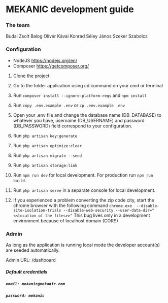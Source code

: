 # MEKANIC development guide #

### The team ###

Budai Zsolt
Balog Olivér
Kávai Konrád
Séley János
Szeker Szabolcs

### Configuration ###

- NodeJS https://nodejs.org/en/
- Composer https://getcomposer.org/

1. Clone the project

2. Go to the folder application using cd command on your cmd or terminal

3. Run ```composer install --ignore-platform-reqs``` and ```npm install```

4. Run ```copy .env.example .env``` or ```cp .env.example .env```

5. Open your .env file and change the database name (DB_DATABASE) to whatever you have, username (DB_USERNAME) and password (DB_PASSWORD) field correspond to your configuration.

6. Run ```php artisan key:generate```

7. Run ```php artisan optimize:clear```

8. Run ```php artisan migrate --seed```

9. Run ```php artisan storage:link```

10. Run ```npm run dev``` for local development. For production run ```npm run build```.

11. Run ```php artisan serve``` in a separate console for local development.

12. If you experienced a problem converting the zip code city, start the chrome browser with the following command ```chrome.exe  --disable-site-isolation-trials --disable-web-security --user-data-dir="<<location of the files>>"``` This bug lives only in a development environment because of localhost domain (CORS)

### Admin ###
As long as the application is running local mode the developer account(s) are seeded automatically.

Admin URL: /dashboard

##### Default credentials
##### `email: mekanic@mekanic.com`
##### `password: mekanic`



